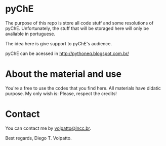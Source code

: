 pyChE
=====

The purpose of this repo is store all code stuff and some resolutions of pyChE. 
Unfortunately, the stuff that will be storaged here will only be avaliable in portuguese.

The idea here is give support to pyChE's audience.

pyChE can be acessed in http://pythoneq.blogspot.com.br/

About the material and use
=====

You're a free to use the codes that you find here. All materials have didatic purpose. My only wish is: Please,
respect the credits!

Contact
=====

You can contact me by volpatto@lncc.br.

Best regards,
Diego T. Volpatto.
